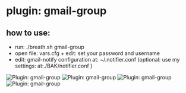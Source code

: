 plugin: gmail-group
=
how to use:
---
- run: ./breath.sh gmail-group
- open file: vars.cfg + edit: set your password and username
- edit: gmail-notify configuration at: ~/.notifier.conf (optional: use my settings: at:./BAK/notifier.conf )




![Plugin: gmail-group](https://raw2.github.com/brownman/do_for_others_first/develop/presentations/plugins/gmail-group/plugin-gmail-group-0.gif)
![Plugin: gmail-group](https://raw2.github.com/brownman/do_for_others_first/develop/presentations/plugins/gmail-group/plugin-gmail-group-1.gif)
![Plugin: gmail-group](https://raw2.github.com/brownman/do_for_others_first/develop/presentations/plugins/gmail-group/plugin-gmail-group-2.gif)
![Plugin: gmail-group](https://raw2.github.com/brownman/do_for_others_first/develop/presentations/plugins/gmail-group/plugin-gmail-group-3.gif)
